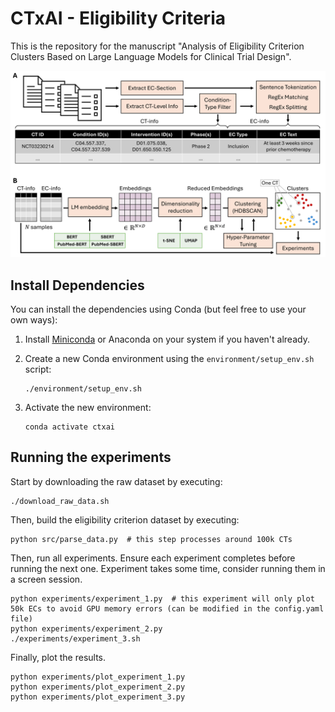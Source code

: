 # CTxAI - Eligibility Criteria

This is the repository for the manuscript "Analysis of Eligibility Criterion Clusters Based on Large Language Models for Clinical Trial Design".

![Pipeline](images/pipeline.png)

## Install Dependencies

You can install the dependencies using Conda (but feel free to use your own ways):

1. Install [Miniconda](https://docs.conda.io/en/latest/miniconda.html) or Anaconda on your system if you haven't already.
2. Create a new Conda environment using the `environment/setup_env.sh` script:

   ```
   ./environment/setup_env.sh
   ```
3. Activate the new environment:

   ```
   conda activate ctxai
   ```

## Running the experiments

Start by downloading the raw dataset by executing:

```
./download_raw_data.sh
```

Then, build the eligibility criterion dataset by executing:

```
python src/parse_data.py  # this step processes around 100k CTs
```

Then, run all experiments. Ensure each experiment completes before running the next one. Experiment takes some time, consider running them in a screen session.

```
python experiments/experiment_1.py  # this experiment will only plot 50k ECs to avoid GPU memory errors (can be modified in the config.yaml file)
python experiments/experiment_2.py
./experiments/experiment_3.sh
```

Finally, plot the results.

```
python experiments/plot_experiment_1.py
python experiments/plot_experiment_2.py
python experiments/plot_experiment_3.py
```
